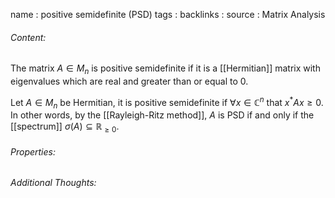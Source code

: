 name : positive semidefinite (PSD)
tags : 
backlinks : 
source : Matrix Analysis

###### Content:
The matrix $A \in M_n$ is positive semidefinite if it is a [[Hermitian]] matrix with eigenvalues which are real and greater than or equal to 0.

Let $A\in M_n$ be Hermitian, it is positive semidefinite if $\forall x \in \mathbb{C}^n$ that $x^*Ax \geq 0$. In other words, by the [[Rayleigh-Ritz  method]], $A$ is PSD if and only if the [[spectrum]] $\sigma(A) \subseteq \mathbb{R}_{\geq 0 }$.

###### Properties:


###### Additional Thoughts:
